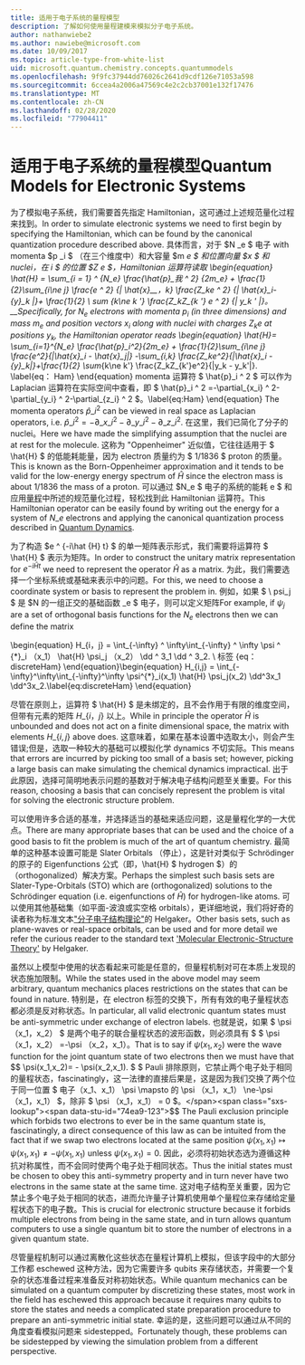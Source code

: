 ```yaml
---
title: 适用于电子系统的量程模型
description: 了解如何使用量程建模来模拟分子电子系统。
author: nathanwiebe2
ms.author: nawiebe@microsoft.com
ms.date: 10/09/2017
ms.topic: article-type-from-white-list
uid: microsoft.quantum.chemistry.concepts.quantummodels
ms.openlocfilehash: 9f9fc37944dd76026c2641d9cdf126e71053a598
ms.sourcegitcommit: 6ccea4a2006a47569c4e2c2cb37001e132f17476
ms.translationtype: MT
ms.contentlocale: zh-CN
ms.lasthandoff: 02/28/2020
ms.locfileid: "77904411"
---
```

# <a name="quantum-models-for-electronic-systems"></a><span data-ttu-id="74ea9-103">适用于电子系统的量程模型</span><span class="sxs-lookup"><span data-stu-id="74ea9-103">Quantum Models for Electronic Systems</span></span>

<span data-ttu-id="74ea9-104">为了模拟电子系统，我们需要首先指定 Hamiltonian，这可通过上述规范量化过程来找到。</span><span class="sxs-lookup"><span data-stu-id="74ea9-104">In order to simulate electronic systems we need to first begin by specifying the Hamiltonian, which can be found by the canonical quantization procedure described above.</span></span>
<span data-ttu-id="74ea9-105">具体而言，对于 $N _e $ 电子 with momenta $p _i $ （在三个维度中）和大容量 $m _e $ 和位置向量 $x $ 和 nuclei，在 _i $ 的位置 $Z e $，Hamiltonian 运算符读取 \begin{equation} \hat{H} = \sum\_{i = 1} ^ {N\_e} \frac{\hat{p}\_我 ^ 2} {2m\_e} + \frac{1}{2}\sum\_{i\ne j} \frac{e ^ 2} {| \hat{x}\_\_，k} \frac{Z\_ke ^ 2} {| \hat{x}\_i-{y}\_k |}+ \frac{1}{2} \ sum_ {k\ne k '} \frac{Z\_kZ\_{k '} e ^ 2} {| y\_k ' |}。\_\_</span><span class="sxs-lookup"><span data-stu-id="74ea9-105">Specifically, for $N_e$ electrons with momenta $p_i$ (in three dimensions) and mass $m_e$  and position vectors $x_i$ along with nuclei with charges $Z_k e$ at positions $y_k$, the Hamiltonian operator reads \begin{equation} \hat{H}= \sum\_{i=1}^{N\_e} \frac{\hat{p}\_i^2}{2m\_e} + \frac{1}{2}\sum\_{i\ne j} \frac{e^2}{|\hat{x}\_i - \hat{x}\_j|} -\sum\_{i,k} \frac{Z\_ke^2}{|\hat{x}\_i - {y}\_k|}+\frac{1}{2} \sum_{k\ne k'} \frac{Z\_kZ\_{k'}e^2}{|y\_k - y\_k'|}.</span></span> <span data-ttu-id="74ea9-106">\label{eq： Ham} \end{equation} momenta 运算符 $ \hat{p}\_i ^ 2 $ 可以作为 Laplacian 运算符在实际空间中查看，即 $ \hat{p}\_i ^ 2 =-\partial\_{x\_i} ^ 2-\partial\_{y\_i} ^ 2-\partial\_{z\_i} ^ 2 $。</span><span class="sxs-lookup"><span data-stu-id="74ea9-106">\label{eq:Ham} \end{equation} The momenta operators $\hat{p}\_i^2$ can be viewed in real space as Laplacian operators, i.e. $\hat{p}\_i^2 = -\partial\_{x\_i}^2 - \partial\_{y\_i}^2 - \partial\_{z\_i}^2$.</span></span>
<span data-ttu-id="74ea9-107">在这里，我们已简化了分子的 nuclei。</span><span class="sxs-lookup"><span data-stu-id="74ea9-107">Here we have made the simplifying assumption that the nuclei are at rest for the molecule.</span></span>
<span data-ttu-id="74ea9-108">这称为 "Oppenheimer" 近似值，它往往适用于 $ \hat{H} $ 的低能耗能量，因为 electron 质量约为 $ 1/1836 $ proton 的质量。</span><span class="sxs-lookup"><span data-stu-id="74ea9-108">This is known as the Born-Oppenheimer approximation and it tends to be valid for the low-energy energy spectrum of $\hat{H}$ since the electron mass is about $1/1836$ the mass of a proton.</span></span>
<span data-ttu-id="74ea9-109">可以通过 $N\_e $ 电子的系统的能耗 e $ 和应用[量程](xref:microsoft.quantum.chemistry.concepts.quantumdynamics)中所述的规范量化过程，轻松找到此 Hamiltonian 运算符。</span><span class="sxs-lookup"><span data-stu-id="74ea9-109">This Hamiltonian operator can be easily found by writing out the energy for a system of $N\_e$ electrons and applying the canonical quantization process described in [Quantum Dynamics](xref:microsoft.quantum.chemistry.concepts.quantumdynamics).</span></span>

<span data-ttu-id="74ea9-110">为了构造 $e ^ {-i\hat {H} t} $ 的单一矩阵表示形式，我们需要将运算符 $ \hat{H} $ 表示为矩阵。</span><span class="sxs-lookup"><span data-stu-id="74ea9-110">In order to construct the unitary matrix representation for $e^{-i\hat{H} t}$ we need to represent the operator $\hat{H}$ as a matrix.</span></span>
<span data-ttu-id="74ea9-111">为此，我们需要选择一个坐标系统或基础来表示中的问题。</span><span class="sxs-lookup"><span data-stu-id="74ea9-111">For this, we need to choose a coordinate system or basis to represent the problem in.</span></span>
<span data-ttu-id="74ea9-112">例如，如果 $ \ psi_j $ 是 $N 的一组正交的基础函数 _e $ 电子，则可以定义矩阵</span><span class="sxs-lookup"><span data-stu-id="74ea9-112">For example, if $\psi_j$ are a set of orthogonal basis functions for the $N_e$ electrons then we can define the matrix</span></span>

<span data-ttu-id="74ea9-113">\begin{equation} H\_{i，j} = \int\_{-\infty} ^ \infty\int\_{-\infty} ^ \infty \psi ^ {\*}\_i （x\_1） \hat{H} \psi\_j （x\_2） \dd ^ 3\_1 \dd ^ 3\_2. \ 标签 {eq： discreteHam} \end{equation}</span><span class="sxs-lookup"><span data-stu-id="74ea9-113">\begin{equation} H\_{i,j} = \int\_{-\infty}^\infty\int\_{-\infty}^\infty \psi^{\*}\_i(x\_1) \hat{H} \psi\_j(x\_2) \dd^3x\_1 \dd^3x\_2.\label{eq:discreteHam} \end{equation}</span></span>

<span data-ttu-id="74ea9-114">尽管在原则上，运算符 $ \hat{H} $ 是未绑定的，且不会作用于有限的维度空间，但带有元素的矩阵 $H\_\{i，j\}$ 以上。</span><span class="sxs-lookup"><span data-stu-id="74ea9-114">While in principle the operator $\hat{H}$ is unbounded and does not act on a finite dimensional space, the matrix with elements $H\_\{i,j\}$ above does.</span></span>
<span data-ttu-id="74ea9-115">这意味着，如果在基本设置中选取太小，则会产生错误;但是，选取一种较大的基础可以模拟化学 dynamics 不切实际。</span><span class="sxs-lookup"><span data-stu-id="74ea9-115">This means that errors are incurred by picking too small of a basis set; however, picking a large basis can make simulating the chemical dynamics impractical.</span></span>
<span data-ttu-id="74ea9-116">出于此原因，选择可简明地表示问题的基数对于解决电子结构问题至关重要。</span><span class="sxs-lookup"><span data-stu-id="74ea9-116">For this reason, choosing a basis that can concisely represent the problem is vital for solving the electronic structure problem.</span></span>

<span data-ttu-id="74ea9-117">可以使用许多合适的基准，并选择适当的基础来适应问题，这是量程化学的一大优点。</span><span class="sxs-lookup"><span data-stu-id="74ea9-117">There are many appropriate bases that can be used and the choice of a good basis to fit the problem is much of the art of quantum chemistry.</span></span>
<span data-ttu-id="74ea9-118">最简单的这种基本设置可能是 Slater Orbitals （停止），这是针对类似于 Schrödinger 的原子的 Eigenfunctions 公式（即，\hat{H} $ hydrogen $）的（orthogonalized）解决方案。</span><span class="sxs-lookup"><span data-stu-id="74ea9-118">Perhaps the simplest such basis sets are Slater-Type-Orbitals (STO) which are (orthogonalized) solutions to the Schrödinger equation (i.e. eigenfunctions of $\hat{H}$) for hydrogen-like atoms.</span></span>
<span data-ttu-id="74ea9-119">可以使用其他基础集（如平面-波浪或实空格 orbitals），更详细地说，我们将好奇的读者称为标准文本["分子电子结构理论"](https://onlinelibrary.wiley.com/doi/book/10.1002/9781119019572)的 Helgaker。</span><span class="sxs-lookup"><span data-stu-id="74ea9-119">Other basis sets, such as plane-waves or real-space orbitals, can be used and for more detail we refer the curious reader to the standard text ['Molecular Electronic-Structure Theory'](https://onlinelibrary.wiley.com/doi/book/10.1002/9781119019572) by Helgaker.</span></span>

<span data-ttu-id="74ea9-120">虽然以上模型中使用的状态看起来可能是任意的，但量程机制对可在本质上发现的状态施加限制。</span><span class="sxs-lookup"><span data-stu-id="74ea9-120">While the states used in the above model may seem arbitrary, quantum mechanics places restrictions on the states that can be found in nature.</span></span>
<span data-ttu-id="74ea9-121">特别是，在 electron 标签的交换下，所有有效的电子量程状态都必须是反对称状态。</span><span class="sxs-lookup"><span data-stu-id="74ea9-121">In particular, all valid electronic quantum states must be anti-symmetric under exchange of electron labels.</span></span>
<span data-ttu-id="74ea9-122">也就是说，如果 $ \psi （x_1，x_2） $ 是两个电子的联合量程状态的波形函数，则必须具有 $ $ \psi （x_1，x_2） =-\psi （x_2，x_1）。</span><span class="sxs-lookup"><span data-stu-id="74ea9-122">That is to say if $\psi(x_1,x_2)$ were the wave function for the joint quantum state of two electrons then we must have that $$ \psi(x_1,x_2)= - \psi(x_2,x_1).</span></span>
<span data-ttu-id="74ea9-123">$ $ Pauli 排除原则，它禁止两个电子处于相同的量程状态，fascinatingly，这一法律的直接后果是，这是因为我们交换了两个位于同一位置 $ 电子（x_1、x_1） \psi \mapsto 的 \psi （x_1，x_1） \ne-\psi （x_1，x_1） $，除非 $ \psi （x_1，x_1） = 0 $。</span><span class="sxs-lookup"><span data-stu-id="74ea9-123">$$ The Pauli exclusion principle which forbids two electrons to ever be in the same quantum state is, fascinatingly, a direct consequence of this law as can be intuited from the fact that if we swap two electrons located at the same position $\psi(x_1,x_1)\mapsto \psi(x_1,x_1) \ne -\psi(x_1,x_1)$ unless $\psi(x_1,x_1)=0$.</span></span>
<span data-ttu-id="74ea9-124">因此，必须将初始状态选为遵循这种抗对称属性，而不会同时使两个电子处于相同状态。</span><span class="sxs-lookup"><span data-stu-id="74ea9-124">Thus the initial states must be chosen to obey this anti-symmetry property and in turn never have two electrons in the same state at the same time.</span></span>
<span data-ttu-id="74ea9-125">这对电子结构至关重要，因为它禁止多个电子处于相同的状态，进而允许量子计算机使用单个量程位来存储给定量程状态下的电子数。</span><span class="sxs-lookup"><span data-stu-id="74ea9-125">This is crucial for electronic structure because it forbids multiple electrons from being in the same state, and in turn allows quantum computers to use a single quantum bit to store the number of electrons in a given quantum state.</span></span>

<span data-ttu-id="74ea9-126">尽管量程机制可以通过离散化这些状态在量程计算机上模拟，但该字段中的大部分工作都 eschewed 这种方法，因为它需要许多 qubits 来存储状态，并需要一个复杂的状态准备过程来准备反对称初始状态。</span><span class="sxs-lookup"><span data-stu-id="74ea9-126">While quantum mechanics can be simulated on a quantum computer by discretizing these states, most work in the field has eschewed this approach because it requires many qubits to store the states and needs a complicated state preparation procedure to prepare an anti-symmetric initial state.</span></span>
<span data-ttu-id="74ea9-127">幸运的是，这些问题可以通过从不同的角度查看模拟问题来 sidestepped。</span><span class="sxs-lookup"><span data-stu-id="74ea9-127">Fortunately though, these problems can be sidestepped by viewing the simulation problem from a different perspective.</span></span>
